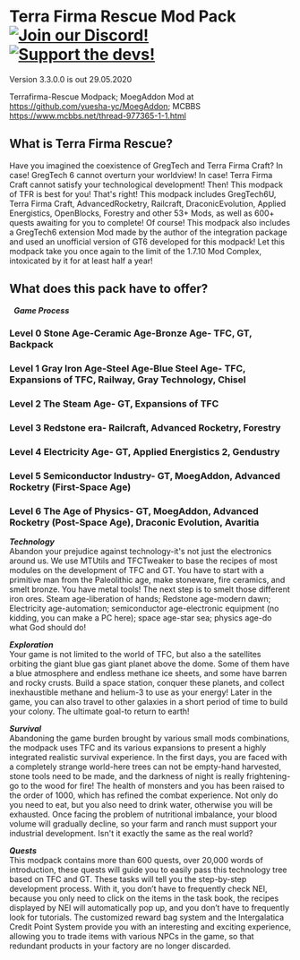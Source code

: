# Terra Firma Rescue Mod Pack [![Join our Discord!](https://img.shields.io/discord/449966345665249290.svg?color=blue&label=Discord&logo=discord&style=flat-square)](https://discord.gg/97Mj6vK) [![Support the devs!](https://img.shields.io/badge/Patreon-Support-orange.svg?style=flat-square)](https://www.patreon.com/TeamMoeg)

Version 3.3.0.0 is out 29.05.2020

Terrafirma-Rescue Modpack; MoegAddon Mod at https://github.com/yuesha-yc/MoegAddon; MCBBS https://www.mcbbs.net/thread-977365-1-1.html

## What is Terra Firma Rescue?

Have you imagined the coexistence of GregTech and Terra Firma Craft? In case! GregTech 6 cannot overturn your worldview! In case! Terra Firma Craft cannot satisfy your technological development! Then! This modpack of TFR is best for you! That's right! This modpack includes GregTech6U, Terra Firma Craft, AdvancedRocketry, Railcraft, DraconicEvolution, Applied Energistics, OpenBlocks, Forestry and other 53+ Mods, as well as 600+ quests awaiting for you to complete! Of course! This modpack also includes a GregTech6 extension Mod made by the author of the integration package and used an unofficial version of GT6 developed for this modpack! Let this modpack take you once again to the limit of the 1.7.10 Mod Complex, intoxicated by it for at least half a year!

## What does this pack have to offer?
 
***Game Process***<BR>
### Level 0 Stone Age-Ceramic Age-Bronze Age- TFC, GT, Backpack
### Level 1 Gray Iron Age-Steel Age-Blue Steel Age- TFC, Expansions of TFC, Railway, Gray Technology, Chisel
### Level 2 The Steam Age- GT, Expansions of TFC
### Level 3 Redstone era- Railcraft, Advanced Rocketry, Forestry
### Level 4 Electricity Age- GT, Applied Energistics 2, Gendustry
### Level 5 Semiconductor Industry- GT, MoegAddon, Advanced Rocketry (First-Space Age)
### Level 6 The Age of Physics- GT, MoegAddon, Advanced Rocketry (Post-Space Age), Draconic Evolution, Avaritia

***Technology***<BR>
  Abandon your prejudice against technology-it's not just the electronics around us. We use MTUtils and TFCTweaker to base the recipes of most modules on the development of TFC and GT. You have to start with a primitive man from the Paleolithic age, make stoneware, fire ceramics, and smelt bronze. You have metal tools! The next step is to smelt those different iron ores. Steam age-liberation of hands; Redstone age-modern dawn; Electricity age-automation; semiconductor age-electronic equipment (no kidding, you can make a PC here); space age-star sea; physics age-do what God should do!
  
***Exploration***<BR>
  Your game is not limited to the world of TFC, but also a the satellites orbiting the giant blue gas giant planet above the dome. Some of them have a blue atmosphere and endless methane ice sheets, and some have barren and rocky crusts. Build a space station, conquer these planets, and collect inexhaustible methane and helium-3 to use as your energy! Later in the game, you can also travel to other galaxies in a short period of time to build your colony. The ultimate goal-to return to earth!
  
***Survival***<BR>
  Abandoning the game burden brought by various small mods combinations, the modpack uses TFC and its various expansions to present a highly integrated realistic survival experience. In the first days, you are faced with a completely strange world-here trees can not be empty-hand harvested, stone tools need to be made, and the darkness of night is really frightening-go to the wood for fire! The health of monsters and you has been raised to the order of 1000, which has refined the combat experience. Not only do you need to eat, but you also need to drink water, otherwise you will be exhausted. Once facing the problem of nutritional imbalance, your blood volume will gradually decline, so your farm and ranch must support your industrial development. Isn't it exactly the same as the real world? 
  
***Quests***<BR>
  This modpack contains more than 600 quests, over 20,000 words of introduction, these quests will guide you to easily pass this technology tree based on TFC and GT. These tasks will tell you the step-by-step development process. With it, you don’t have to frequently check NEI, because you only need to click on the items in the task book, the recipes displayed by NEI will automatically pop up, and you don’t have to frequently look for tutorials. The customized reward bag system and the Intergalatica Credit Point System provide you with an interesting and exciting experience, allowing you to trade items with various NPCs in the game, so that redundant products in your factory are no longer discarded.
